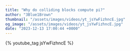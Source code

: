 ```yaml
---
title: "Why do colliding blocks compute pi?"
author: "3Blue1Brown"
thumbnail: "/assets/images/videos/yt_jsYwFizhncE.jpg"
og_image: "/assets/images/videos/yt_jsYwFizhncE.jpg"
date: "2023-12-13 17:00:44 +0000"
---
```


{% youtube_tag jsYwFizhncE %}
